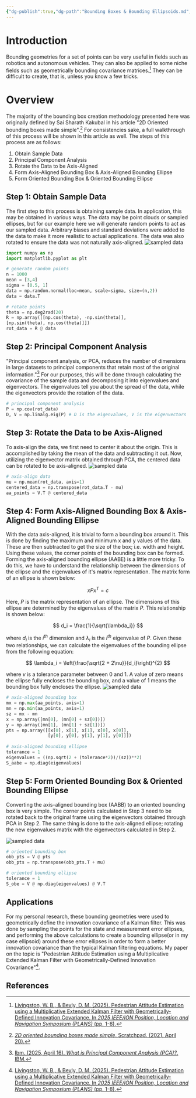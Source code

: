 ```yaml
---
{"dg-publish":true,"dg-path":"Bounding Boxes & Bounding Ellipsoids.md","permalink":"/bounding-boxes-and-bounding-ellipsoids/","title":"Bounding Boxes & Bounding Ellipsoids","tags":["alloy","blog"],"created":"2025-08-20T10:37:48.855-05:00","updated":"2025-08-20T11:02:42.525-05:00"}
---
```


# Introduction
Bounding geometries for a set of points can be very useful in fields such as robotics and autonomous vehicles. They can also be applied to some niche fields such as geometrically bounding covariance matrices.[^1] They can be difficult to create, that is, unless you know a few tricks.
# Overview
The majority of the bounding box creation methodology presented here was originally defined by Sai Sharath Kakubal in his article "2D Oriented bounding boxes made simple".[^2] For consistencies sake, a full walkthrough of this process will be shown in this article as well. The steps of this process are as follows:

1. Obtain Sample Data
2. Principal Component Analysis
3. Rotate the Data to be Axis-Aligned
4. Form Axis-Aligned Bounding Box & Axis-Aligned Bounding Ellipse
5. Form Oriented Bounding Box & Oriented Bounding Ellipse

## Step 1: Obtain Sample Data
The first step to this process is obtaining sample data. In application, this may be obtained in various ways. The data may be point clouds or sampled ellipses, but for our example here we will generate random points to act as our sampled data. Arbitrary biases and standard deviations were added to the data to make it more realistic to actual applications. The data was also rotated to ensure the data was not naturally axis-aligned.
![sampled data](/img/user/_assets/bounding-box-ellipse-post/step-1-samples.png)
```python
import numpy as np
import matplotlib.pyplot as plt

# generate random points
n = 1000
mean = [3,4]
sigma = [0.5, 1]
data = np.random.normal(loc=mean, scale=sigma, size=(n,2))
data = data.T

# rotate points
theta = np.deg2rad(20)
R = np.array([[np.cos(theta), -np.sin(theta)],
[np.sin(theta), np.cos(theta)]])
rot_data = R @ data
```
## Step 2: Principal Component Analysis
"Principal component analysis, or PCA, reduces the number of dimensions in large datasets to principal components that retain most of the original information."[^3] For our purposes, this will be done through calculating the covariance of the sample data and decomposing it into eigenvalues and eigenvectors. The eigenvalues tell you about the spread of the data, while the eigenvectors provide the rotation of the data.
```python
# principal component analysis
P = np.cov(rot_data)
D, V = np.linalg.eig(P) # D is the eigenvalues, V is the eigenvectors
```
## Step 3: Rotate the Data to be Axis-Aligned
To axis-align the data, we first need to center it about the origin. This is accomplished by taking the mean of the data and subtracting it out. Now, utilizing the eigenvector matrix obtained through PCA, the centered data can be rotated to be axis-aligned.
![sampled data](/img/user/_assets/bounding-box-ellipse-post/step-3-aa.png)
```python
# axis-align data
mu = np.mean(rot_data, axis=1)
centered_data = np.transpose(rot_data.T - mu)
aa_points = V.T @ centered_data
```
## Step 4: Form Axis-Aligned Bounding Box & Axis-Aligned Bounding Ellipse
With the data axis-aligned, it is trivial to form a bounding box around it. This is done by finding the maximum and minimum x and y values of the data. These are then subtracted to get the size of the box; i.e. width and height. Using these values, the corner points of the bounding box can be formed.
Forming the axis-aligned bounding ellipse (AABE) is a little more tricky. To do this, we have to understand the relationship between the dimensions of the ellipse and the eigenvalues of it's matrix representation. The matrix form of an ellipse is shown below:

$$ xPx^T = c $$

Here, $P$ is the matrix representation of an ellipse. The dimensions of this ellipse are determined by the eigenvalues of the matrix $P$. This relationship is shown below:

$$ d_i = \frac{1}{\sqrt{\lambda_i}} $$

where $d_i$ is the $i^{th}$ dimension and $\lambda_i$ is the $i^{th}$ eigenvalue of $P$. Given these two relationships, we can calculate the eigenvalues of the bounding ellipse from the following equation:

$$ \lambda_i = \left(\frac{\sqrt{2 + 2\nu}}{d_i}\right)^{2} $$

where $\nu$ is a tolerance parameter between 0 and 1. A value of zero means the ellipse fully encloses the bounding box, and a value of 1 means the bounding box fully encloses the ellipse.
![sampled data](/img/user/_assets/bounding-box-ellipse-post/step-4-aabb.png)
```python
# axis-aligned bounding box
mx = np.max(aa_points, axis=1)
mn = np.min(aa_points, axis=1)
sz = mx - mn
x = np.array([mn[0], (mn[0] + sz[0])])
y = np.array([mn[1], (mn[1] + sz[1])])
pts = np.array([[x[0], x[1], x[1], x[0], x[0]],
				[y[0], y[0], y[1], y[1], y[0]]])
				
# axis-aligned bounding ellipse
tolerance = 1
eigenvalues = ((np.sqrt(2 + (tolerance*2))/(sz))**2)
S_aabe = np.diag(eigenvalues)
```
## Step 5: Form Oriented Bounding Box & Oriented Bounding Ellipse
Converting the axis-aligned bounding box (AABB) to an oriented bounding box is very simple. The corner points calculated in Step 3 need to be rotated back to the original frame using the eigenvectors obtained through PCA in Step 2. The same thing is done to the axis-aligned ellipse; rotating the new eigenvalues matrix with the eigenvectors calculated in Step 2.

![sampled data](/img/user/_assets/bounding-box-ellipse-post/step-5-obb.png)
```python
# oriented bounding box
obb_pts = V @ pts
obb_pts = np.transpose(obb_pts.T + mu)

# oriented bounding ellipse
tolerance = 1
S_obe = V @ np.diag(eigenvalues) @ V.T
```
## Applications
For my personal research, these bounding geometries were used to geometrically define the innovation covariance of a Kalman filter. This was done by sampling the points for the state and measurement error ellipses, and performing the above calculations to create a bounding ellipse(or in my case ellipsoid) around these error ellipses in order to form a better innovation covariance than the typical Kalman filtering equations. My paper on the topic is "Pedestrian Attitude Estimation using a Multiplicative Extended Kalman Filter with Geometrically-Defined Innovation Covariance"[^1].

## References
[^1]: [Livingston, W. B., & Bevly, D. M. (2025). Pedestrian Attitude Estimation using a Multiplicative Extended Kalman Filter with Geometrically-Defined Innovation Covariance. In _2025 IEEE/ION Position, Location and Navigation Symposium (PLANS)_ (pp. 1-8).](https://www.ion.org/publications/abstract.cfm?articleID=20197)
[^2]: [_2D oriented bounding boxes made simple_. Scratchpad. (2021, April 20).](https://logicatcore.github.io/scratchpad/lidar/sensor-fusion/jupyter/2021/04/20/2D-Oriented-Bounding-Box.html)
[^3]: [Ibm. (2025, April 16). _What is Principal Component Analysis (PCA)?_. IBM.](https://www.ibm.com/think/topics/principal-component-analysis)
